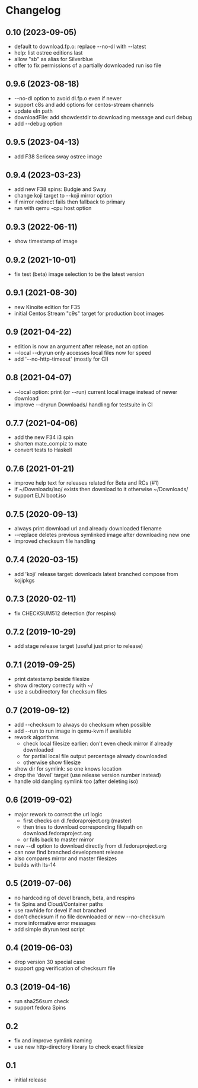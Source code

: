 # Changelog

## 0.10 (2023-09-05)
- default to download.fp.o: replace --no-dl with --latest
- help: list ostree editions last
- allow "sb" as alias for Silverblue
- offer to fix permissions of a partially downloaded run iso file

## 0.9.6 (2023-08-18)
- --no-dl option to avoid dl.fp.o even if newer
- support c8s and add options for centos-stream channels
- update eln path
- downloadFile: add showdestdir to downloading message and curl debug
- add --debug option

## 0.9.5 (2023-04-13)
- add F38 Sericea sway ostree image

## 0.9.4 (2023-03-23)
- add new F38 spins: Budgie and Sway
- change koji target to --koji mirror option
- if mirror redirect fails then fallback to primary
- run with qemu -cpu host option

## 0.9.3 (2022-06-11)
- show timestamp of image

## 0.9.2 (2021-10-01)
- fix test (beta) image selection to be the latest version

## 0.9.1 (2021-08-30)
- new Kinoite edition for F35
- initial Centos Stream "c9s" target for production boot images

## 0.9 (2021-04-22)
- edition is now an argument after release, not an option
- --local --dryrun only accesses local files now for speed
- add '--no-http-timeout' (mostly for CI)

## 0.8 (2021-04-07)
- --local option: print (or --run) current local image instead of newer download
- improve --dryrun Downloads/ handling for testsuite in CI

## 0.7.7 (2021-04-06)
- add the new F34 i3 spin
- shorten mate_compiz to mate
- convert tests to Haskell

## 0.7.6 (2021-01-21)
- improve help text for releases related for Beta and RCs (#1)
- if ~/Downloads/iso/ exists then download to it otherwise ~/Downloads/
- support ELN boot.iso

## 0.7.5 (2020-09-13)
- always print download url and already downloaded filename
- --replace deletes previous symlinked image after downloading new one
- improved checksum file handling

## 0.7.4 (2020-03-15)
- add 'koji' release target: downloads latest branched compose from kojipkgs

## 0.7.3 (2020-02-11)
- fix CHECKSUM512 detection (for respins)

## 0.7.2 (2019-10-29)
- add stage release target (useful just prior to release)

## 0.7.1 (2019-09-25)
- print datestamp beside filesize
- show directory correctly with ~/
- use a subdirectory for checksum files

## 0.7 (2019-09-12)
- add --checksum to always do checksum when possible
- add --run to run image in qemu-kvm if available
- rework algorithms
  - check local filesize earlier: don't even check mirror if already downloaded
  - for partial local file output percentage already downloaded
  - otherwise show filesize
- show dir for symlink: so one knows location
- drop the 'devel' target (use release version number instead)
- handle old dangling symlink too (after deleting iso)

## 0.6 (2019-09-02)
- major rework to correct the url logic
  - first checks on dl.fedoraproject.org (master)
  - then tries to download corresponding filepath on download.fedoraproject.org
  - or falls back to master mirror
- new --dl option to download directly from dl.fedoraproject.org
- can now find branched development release
- also compares mirror and master filesizes
- builds with lts-14

## 0.5 (2019-07-06)
- no hardcoding of devel branch, beta, and respins
- fix Spins and Cloud/Container paths
- use rawhide for devel if not branched
- don't checksum if no file downloaded or new --no-checksum
- more informative error messages
- add simple dryrun test script

## 0.4 (2019-06-03)
- drop version 30 special case
- support gpg verification of checksum file

## 0.3 (2019-04-16)
- run sha256sum check
- support fedora Spins

## 0.2
- fix and improve symlink naming
- use new http-directory library to check exact filesize

## 0.1
* initial release
